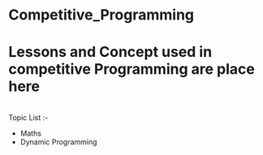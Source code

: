 # Competitive_Programming

<h1> Lessons and Concept used in competitive Programming are place here </h1>
<br>
Topic List :- 

<ul>
  <li>Maths</li>
  <li>Dynamic Programming</li>  
</ul>
